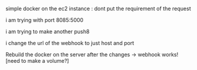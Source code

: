 simple docker on the ec2 instance :
dont put the requirement of the request

i am  trying  with port 8085:5000  

i am trying to make another push8

i change the url of the webhook to just host and port 

Rebuild the docker on the server after the changes -> webhook works! [need to make a volume?]
